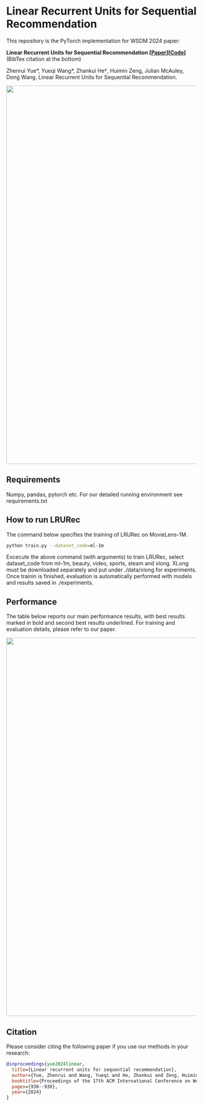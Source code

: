 # Linear Recurrent Units for Sequential Recommendation

This repository is the PyTorch implementation for WSDM 2024 paper:

**Linear Recurrent Units for Sequential Recommendation [[Paper](https://browse.arxiv.org/pdf/2310.02367.pdf)][[Code](https://github.com/yueqirex/lrurec)]** (BibTex citation at the bottom)

Zhenrui Yue*, Yueqi Wang*, Zhankui He†, Huimin Zeng, Julian McAuley, Dong Wang. Linear Recurrent Units for Sequential Recommendation.

<img src=media/overall_model_arch.png width=1000>


## Requirements

Numpy, pandas, pytorch etc. For our detailed running environment see requirements.txt


## How to run LRURec
The command below specifies the training of LRURec on MovieLens-1M.
```bash
python train.py --dataset_code=ml-1m
```

Excecute the above command (with arguments) to train LRURec, select dataset_code from ml-1m, beauty, video, sports, steam and xlong. XLong must be downloaded separately and put under ./data/xlong for experiments. Once trainin is finished, evaluation is automatically performed with models and results saved in ./experiments.


## Performance

The table below reports our main performance results, with best results marked in bold and second best results underlined. For training and evaluation details, please refer to our paper.

<img src=media/performance.png width=1000>


## Citation
Please consider citing the following paper if you use our methods in your research:
```bib
@inproceedings{yue2024linear,
  title={Linear recurrent units for sequential recommendation},
  author={Yue, Zhenrui and Wang, Yueqi and He, Zhankui and Zeng, Huimin and McAuley, Julian and Wang, Dong},
  booktitle={Proceedings of the 17th ACM International Conference on Web Search and Data Mining},
  pages={930--938},
  year={2024}
}
```



